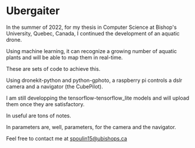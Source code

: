 # Ubergaiter

In the summer of 2022, for my thesis in Computer Science at Bishop's University, Quebec, Canada, I continued the development of an aquatic drone. 

Using machine learning, it can recognize a growing number of aquatic plants and will be able to map them in real-time. 

These are sets of code to achieve this. 

Using dronekit-python and python-gphoto, a raspberry pi controls a dslr camera and a navigator (the CubePilot). 

I am still developping the tensorflow-tensorflow_lite models and will upload them once they are satisfactory.

In useful are tons of notes.

In parameters are, well, parameters, for the camera and the navigator. 

Feel free to contact me at spoulin15@ubishops.ca



